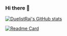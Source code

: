 ### Hi there 👋

<!--
**DuelistRaj/DuelistRaj** is a ✨ _special_ ✨ repository because its `README.md` (this file) appears on your GitHub profile.

Here are some ideas to get you started:

- 🔭 I’m currently working on ...
- 🌱 I’m currently learning ...
- 👯 I’m looking to collaborate on ...
- 🤔 I’m looking for help with ...
- 💬 Ask me about ...
- 📫 How to reach me: ...
- 😄 Pronouns: ...
- ⚡ Fun fact: ...
-->


[![DuelistRaj's GitHub stats](https://github-readme-stats.vercel.app/api?username=duelistraj&show_icons=true&theme=radical)
](https://github.com/duelistraj/duelistraj)

[![Readme Card](https://github-readme-stats.vercel.app/api/pin/?username=duelistraj&repo=duelistraj)](https://github.com/duelistraj/duelistraj)
